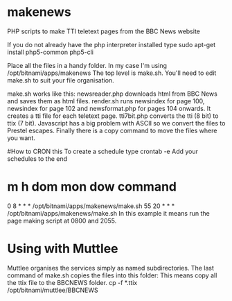 # makenews
PHP scripts to make TTI teletext pages from the BBC News website

If you do not already have the php interpreter installed type
sudo apt-get install php5-common php5-cli

Place all the files in a handy folder. In my case I'm using /opt/bitnami/apps/makenews
The top level is make.sh. You'll need to edit make.sh to suit your file organisation.

make.sh works like this:
newsreader.php downloads html from BBC News and saves them as html files.
render.sh runs newsindex for page 100, newsindex for page 102 and newsformat.php for pages 104 onwards. It creates a tti file for each teletext page.
tti7bit.php converts the tti (8 bit) to ttix (7 bit). Javascript has a big problem with ASCII so we convert the files to Prestel escapes.
Finally there is a copy command to move the files where you want.

#How to CRON this
To create a schedule type
crontab -e
Add your schedules to the end
# m h  dom mon dow   command
  0  8 * * * /opt/bitnami/apps/makenews/make.sh
  55 20 * * * /opt/bitnami/apps/makenews/make.sh
In this example it means run the page making script at 0800 and 2055.

# Using with Muttlee
Muttlee organises the services simply as named subdirectories. The last command of make.sh copies the files into this folder:
This means copy all the ttix file to the BBCNEWS folder.
cp -f *.ttix /opt/bitnami/muttlee/BBCNEWS

